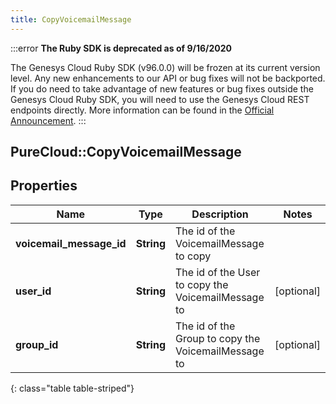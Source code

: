 ```yaml
---
title: CopyVoicemailMessage
---
```


:::error
**The Ruby SDK is deprecated as of 9/16/2020**

The Genesys Cloud Ruby SDK (v96.0.0) will be frozen at its current version level. Any new enhancements to our API or bug fixes will not be backported. If you do need to take advantage of new features or bug fixes outside the Genesys Cloud Ruby SDK, you will need to use the Genesys Cloud REST endpoints directly. More information can be found in the [Official Announcement](https://developer.mypurecloud.com/forum/t/announcement-genesys-cloud-ruby-sdk-end-of-life/8850).
:::


## PureCloud::CopyVoicemailMessage

## Properties

|Name | Type | Description | Notes|
|------------ | ------------- | ------------- | -------------|
| **voicemail_message_id** | **String** | The id of the VoicemailMessage to copy | |
| **user_id** | **String** | The id of the User to copy the VoicemailMessage to | [optional] |
| **group_id** | **String** | The id of the Group to copy the VoicemailMessage to | [optional] |
{: class="table table-striped"}


